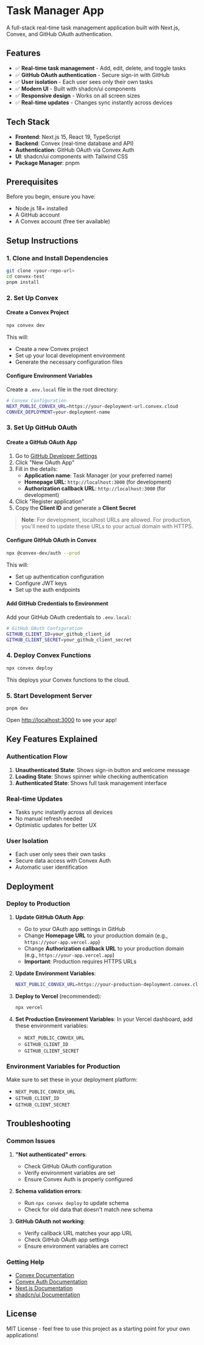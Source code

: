 # Task Manager App

A full-stack real-time task management application built with Next.js, Convex, and GitHub OAuth authentication.

## Features

- ✅ **Real-time task management** - Add, edit, delete, and toggle tasks
- ✅ **GitHub OAuth authentication** - Secure sign-in with GitHub
- ✅ **User isolation** - Each user sees only their own tasks
- ✅ **Modern UI** - Built with shadcn/ui components
- ✅ **Responsive design** - Works on all screen sizes
- ✅ **Real-time updates** - Changes sync instantly across devices

## Tech Stack

- **Frontend**: Next.js 15, React 19, TypeScript
- **Backend**: Convex (real-time database and API)
- **Authentication**: GitHub OAuth via Convex Auth
- **UI**: shadcn/ui components with Tailwind CSS
- **Package Manager**: pnpm

## Prerequisites

Before you begin, ensure you have:

- Node.js 18+ installed
- A GitHub account
- A Convex account (free tier available)

## Setup Instructions

### 1. Clone and Install Dependencies

```bash
git clone <your-repo-url>
cd convex-test
pnpm install
```

### 2. Set Up Convex

#### Create a Convex Project

```bash
npx convex dev
```

This will:
- Create a new Convex project
- Set up your local development environment
- Generate the necessary configuration files

#### Configure Environment Variables

Create a `.env.local` file in the root directory:

```bash
# Convex Configuration
NEXT_PUBLIC_CONVEX_URL=https://your-deployment-url.convex.cloud
CONVEX_DEPLOYMENT=your-deployment-name
```

### 3. Set Up GitHub OAuth

#### Create a GitHub OAuth App

1. Go to [GitHub Developer Settings](https://github.com/settings/developers)
2. Click "New OAuth App"
3. Fill in the details:
   - **Application name**: Task Manager (or your preferred name)
   - **Homepage URL**: `http://localhost:3000` (for development)
   - **Authorization callback URL**: `http://localhost:3000` (for development)
4. Click "Register application"
5. Copy the **Client ID** and generate a **Client Secret**

> **Note**: For development, localhost URLs are allowed. For production, you'll need to update these URLs to your actual domain with HTTPS.

#### Configure GitHub OAuth in Convex

```bash
npx @convex-dev/auth --prod
```

This will:
- Set up authentication configuration
- Configure JWT keys
- Set up the auth endpoints

#### Add GitHub Credentials to Environment

Add your GitHub OAuth credentials to `.env.local`:

```bash
# GitHub OAuth Configuration
GITHUB_CLIENT_ID=your_github_client_id
GITHUB_CLIENT_SECRET=your_github_client_secret
```

### 4. Deploy Convex Functions

```bash
npx convex deploy
```

This deploys your Convex functions to the cloud.

### 5. Start Development Server

```bash
pnpm dev
```

Open [http://localhost:3000](http://localhost:3000) to see your app!

## Key Features Explained

### Authentication Flow

1. **Unauthenticated State**: Shows sign-in button and welcome message
2. **Loading State**: Shows spinner while checking authentication
3. **Authenticated State**: Shows full task management interface

### Real-time Updates

- Tasks sync instantly across all devices
- No manual refresh needed
- Optimistic updates for better UX

### User Isolation

- Each user only sees their own tasks
- Secure data access with Convex Auth
- Automatic user identification

## Deployment

### Deploy to Production

1. **Update GitHub OAuth App**:
   - Go to your OAuth app settings in GitHub
   - Change **Homepage URL** to your production domain (e.g., `https://your-app.vercel.app`)
   - Change **Authorization callback URL** to your production domain (e.g., `https://your-app.vercel.app`)
   - **Important**: Production requires HTTPS URLs

2. **Update Environment Variables**:
   ```bash
   NEXT_PUBLIC_CONVEX_URL=https://your-production-deployment.convex.cloud
   ```

3. **Deploy to Vercel** (recommended):
   ```bash
   npx vercel
   ```

4. **Set Production Environment Variables**:
   In your Vercel dashboard, add these environment variables:
   - `NEXT_PUBLIC_CONVEX_URL`
   - `GITHUB_CLIENT_ID` 
   - `GITHUB_CLIENT_SECRET`

### Environment Variables for Production

Make sure to set these in your deployment platform:

- `NEXT_PUBLIC_CONVEX_URL`
- `GITHUB_CLIENT_ID`
- `GITHUB_CLIENT_SECRET`

## Troubleshooting

### Common Issues

1. **"Not authenticated" errors**:
   - Check GitHub OAuth configuration
   - Verify environment variables are set
   - Ensure Convex Auth is properly configured

2. **Schema validation errors**:
   - Run `npx convex deploy` to update schema
   - Check for old data that doesn't match new schema

3. **GitHub OAuth not working**:
   - Verify callback URL matches your app URL
   - Check GitHub OAuth app settings
   - Ensure environment variables are correct

### Getting Help

- [Convex Documentation](https://docs.convex.dev/)
- [Convex Auth Documentation](https://docs.convex.dev/auth)
- [Next.js Documentation](https://nextjs.org/docs)
- [shadcn/ui Documentation](https://ui.shadcn.com/)

## License

MIT License - feel free to use this project as a starting point for your own applications!

